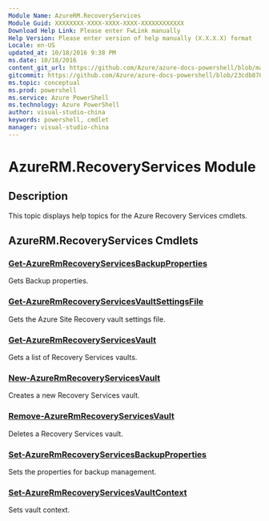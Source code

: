 ```yaml
---
Module Name: AzureRM.RecoveryServices
Module Guid: XXXXXXXX-XXXX-XXXX-XXXX-XXXXXXXXXXXX
Download Help Link: Please enter FwLink manually
Help Version: Please enter version of help manually (X.X.X.X) format
Locale: en-US
updated_at: 10/18/2016 9:38 PM
ms.date: 10/18/2016
content_git_url: https://github.com/Azure/azure-docs-powershell/blob/master/azureps-cmdlets-docs/ResourceManager/AzureRM.RecoveryServices/v2.1.0/AzureRM.RecoveryServices.md
gitcommit: https://github.com/Azure/azure-docs-powershell/blob/23cdb8705d4ab9807c0e21b238f3b134a7d49c7d/azureps-cmdlets-docs/ResourceManager/AzureRM.RecoveryServices/v2.1.0/AzureRM.RecoveryServices.md
ms.topic: conceptual
ms.prod: powershell
ms.service: Azure PowerShell
ms.technology: Azure PowerShell
author: visual-studio-china
keywords: powershell, cmdlet
manager: visual-studio-china
---
```


# AzureRM.RecoveryServices Module
## Description
This topic displays help topics for the Azure Recovery Services cmdlets.

## AzureRM.RecoveryServices Cmdlets
### [Get-AzureRmRecoveryServicesBackupProperties](.\Get-AzureRmRecoveryServicesBackupProperties.md)
Gets Backup properties.


### [Get-AzureRmRecoveryServicesVaultSettingsFile](.\Get-AzureRmRecoveryServicesVaultSettingsFile.md)
Gets the Azure Site Recovery vault settings file.


### [Get-AzureRmRecoveryServicesVault](.\Get-AzureRmRecoveryServicesVault.md)
Gets a list of Recovery Services vaults.


### [New-AzureRmRecoveryServicesVault](.\New-AzureRmRecoveryServicesVault.md)
Creates a new Recovery Services vault.


### [Remove-AzureRmRecoveryServicesVault](.\Remove-AzureRmRecoveryServicesVault.md)
Deletes a Recovery Services vault.


### [Set-AzureRmRecoveryServicesBackupProperties](.\Set-AzureRmRecoveryServicesBackupProperties.md)
Sets the properties for backup management.


### [Set-AzureRmRecoveryServicesVaultContext](.\Set-AzureRmRecoveryServicesVaultContext.md)
Sets vault context.



